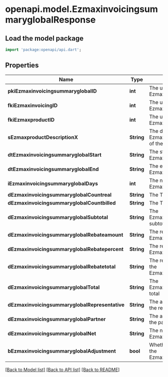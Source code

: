 # openapi.model.EzmaxinvoicingsummaryglobalResponse

## Load the model package
```dart
import 'package:openapi/api.dart';
```

## Properties
Name | Type | Description | Notes
------------ | ------------- | ------------- | -------------
**pkiEzmaxinvoicingsummaryglobalID** | **int** | The unique ID of the Ezmaxinvoicingsummaryglobal | [optional] 
**fkiEzmaxinvoicingID** | **int** | The unique ID of the Ezmaxinvoicing | [optional] 
**fkiEzmaxproductID** | **int** | The unique ID of the Ezmaxproduct | 
**sEzmaxproductDescriptionX** | **String** | The description of the Ezmaxproduct in the language of the requester | 
**dtEzmaxinvoicingsummaryglobalStart** | **String** | The start date for the Ezmaxinvoicingsummaryglobal | 
**dtEzmaxinvoicingsummaryglobalEnd** | **String** | The end date for the Ezmaxinvoicingsummaryglobal | 
**iEzmaxinvoicingsummaryglobalDays** | **int** | The number of days for the Ezmaxinvoicingsummaryglobal | 
**dEzmaxinvoicingsummaryglobalCountreal** | **String** | The The count item calculated | 
**dEzmaxinvoicingsummaryglobalCountbilled** | **String** | The The count item billed | 
**dEzmaxinvoicingsummaryglobalSubtotal** | **String** | The Ezmaxinvoicingsummaryglobal subtotal | 
**dEzmaxinvoicingsummaryglobalRebateamount** | **String** | The rebate amount for the Ezmaxinvoicingsummaryglobal | 
**dEzmaxinvoicingsummaryglobalRebatepercent** | **String** | The rebate percentage of the Ezmaxinvoicingsummaryglobal | 
**dEzmaxinvoicingsummaryglobalRebatetotal** | **String** | The rebate amount total for the Ezmaxinvoicingsummaryglobal | 
**dEzmaxinvoicingsummaryglobalTotal** | **String** | The Ezmaxinvoicingsummaryglobal total | 
**dEzmaxinvoicingsummaryglobalRepresentative** | **String** | The amount of commission for the representative | [optional] 
**dEzmaxinvoicingsummaryglobalPartner** | **String** | The amount of commission for the partner | [optional] 
**dEzmaxinvoicingsummaryglobalNet** | **String** | The net amount of the Ezmaxinvoicingsummaryglobal | [optional] 
**bEzmaxinvoicingsummaryglobalAdjustment** | **bool** | Whether it is adjustment for the Ezmaxinvoicingsummaryglobal | 

[[Back to Model list]](../README.md#documentation-for-models) [[Back to API list]](../README.md#documentation-for-api-endpoints) [[Back to README]](../README.md)


